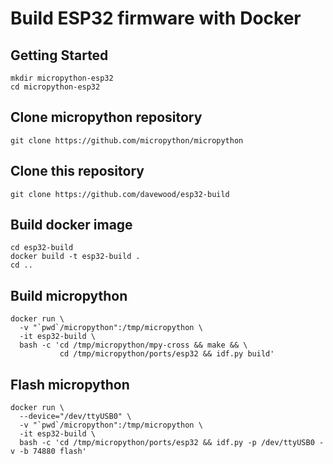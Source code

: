 # Build ESP32 firmware with Docker

## Getting Started
```
mkdir micropython-esp32
cd micropython-esp32
```

## Clone micropython repository
```
git clone https://github.com/micropython/micropython
```

## Clone this repository
```
git clone https://github.com/davewood/esp32-build
```

## Build docker image
```
cd esp32-build
docker build -t esp32-build .
cd ..
```

## Build micropython
```
docker run \
  -v "`pwd`/micropython":/tmp/micropython \
  -it esp32-build \
  bash -c 'cd /tmp/micropython/mpy-cross && make && \
           cd /tmp/micropython/ports/esp32 && idf.py build'
```

## Flash micropython
```
docker run \ 
  --device="/dev/ttyUSB0" \
  -v "`pwd`/micropython":/tmp/micropython \
  -it esp32-build \
  bash -c 'cd /tmp/micropython/ports/esp32 && idf.py -p /dev/ttyUSB0 -v -b 74880 flash'
```
